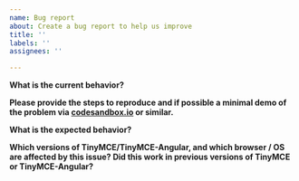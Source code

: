 ```yaml
---
name: Bug report
about: Create a bug report to help us improve
title: ''
labels: ''
assignees: ''

---
```


**What is the current behavior?**

**Please provide the steps to reproduce and if possible a minimal demo of the problem via [codesandbox.io](https://codesandbox.io/p/devbox/tinymce-angular-v17-mppwf9) or similar.**

**What is the expected behavior?**

**Which versions of TinyMCE/TinyMCE-Angular, and which browser / OS are affected by this issue? Did this work in previous versions of TinyMCE or TinyMCE-Angular?**
